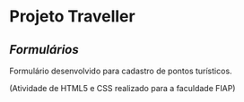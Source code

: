 <h1>Projeto Traveller</h1>
<h2><i>Formulários</i></h2>
<p>
Formulário desenvolvido para cadastro de pontos turísticos.
</p>
<p>
(Atividade de HTML5 e CSS realizado para a faculdade FIAP)
</p>
